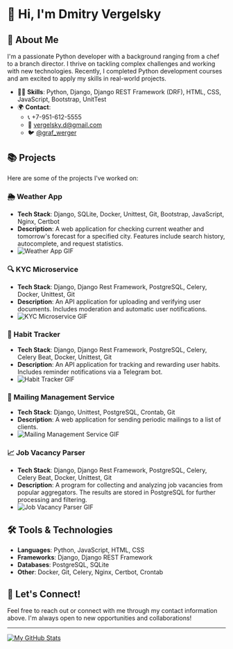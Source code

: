 # 👋 Hi, I'm Dmitry Vergelsky

## 🚀 About Me

I'm a passionate Python developer with a background ranging from a chef to a branch director. I thrive on tackling complex challenges and working with new technologies. Recently, I completed Python development courses and am excited to apply my skills in real-world projects.

- 🧑‍💻 **Skills**: Python, Django, Django REST Framework (DRF), HTML, CSS, JavaScript, Bootstrap, UnitTest
- 🌍 **Contact**:
  - 📞 +7-951-612-5555
  - 📧 [vergelsky.d@gmail.com](mailto:vergelsky.d@gmail.com)
  - 🐦 [@graf_werger](https://twitter.com/graf_werger)

## 📚 Projects

Here are some of the projects I've worked on:

### 🌦️ Weather App
- **Tech Stack**: Django, SQLite, Docker, Unittest, Git, Bootstrap, JavaScript, Nginx, Certbot
- **Description**: A web application for checking current weather and tomorrow's forecast for a specified city. Features include search history, autocomplete, and request statistics.
- ![Weather App GIF](https://media.giphy.com/media/3o6ozu0DHkQtZ3NOk0/giphy.gif)

### 🔍 KYC Microservice
- **Tech Stack**: Django, Django Rest Framework, PostgreSQL, Celery, Docker, Unittest, Git
- **Description**: An API application for uploading and verifying user documents. Includes moderation and automatic user notifications.
- ![KYC Microservice GIF](https://media.giphy.com/media/xT0xeJpnrWC4WvJqf6/giphy.gif)

### 📅 Habit Tracker
- **Tech Stack**: Django, Django Rest Framework, PostgreSQL, Celery, Celery Beat, Docker, Unittest, Git
- **Description**: An API application for tracking and rewarding user habits. Includes reminder notifications via a Telegram bot.
- ![Habit Tracker GIF](https://media.giphy.com/media/3o6Zt2nOV4Za5FJFCY/giphy.gif)

### 📧 Mailing Management Service
- **Tech Stack**: Django, Unittest, PostgreSQL, Crontab, Git
- **Description**: A web application for sending periodic mailings to a list of clients.
- ![Mailing Management Service GIF](https://media.giphy.com/media/3o6fJbDUa4zY7PLZ8g/giphy.gif)

### 📈 Job Vacancy Parser
- **Tech Stack**: Django, Django Rest Framework, PostgreSQL, Celery, Celery Beat, Docker, Unittest, Git
- **Description**: A program for collecting and analyzing job vacancies from popular aggregators. The results are stored in PostgreSQL for further processing and filtering.
- ![Job Vacancy Parser GIF](https://media.giphy.com/media/l0MYa6rE3c4M8zSJO/giphy.gif)

## 🛠️ Tools & Technologies

- **Languages**: Python, JavaScript, HTML, CSS
- **Frameworks**: Django, Django REST Framework
- **Databases**: PostgreSQL, SQLite
- **Other**: Docker, Git, Celery, Nginx, Certbot, Crontab

## 🌟 Let's Connect!

Feel free to reach out or connect with me through my contact information above. I'm always open to new opportunities and collaborations!

---

[![My GitHub Stats](https://github-readme-stats.vercel.app/api?username=yourusername&show_icons=true&hide_title=true&hide=prs&count_private=true&hide_border=true&theme=dark)](https://github.com/yourusername)
